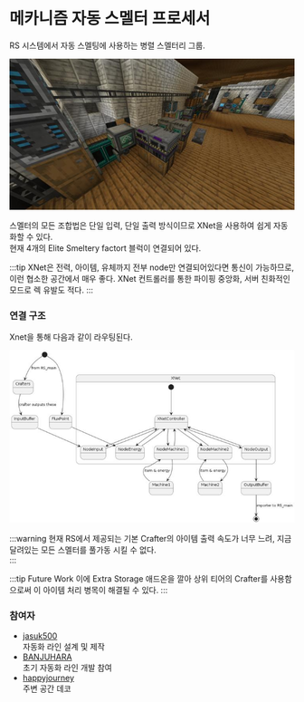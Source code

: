 # 메카니즘 자동 스멜터 프로세서

RS 시스템에서 자동 스멜팅에 사용하는 병렬 스멜터리 그룹.

![asdf](../../asset/systems/mk_auto_smeltery/main.jpg)

스멜터의 모든 조합법은 단일 입력, 단일 출력 방식이므로 XNet을 사용하여 쉽게 자동화할 수 있다.\
현재 4개의 Elite Smeltery factort 블럭이 연결되어 있다.

:::tip
XNet은 전력, 아이템, 유체까지 전부 node만 연결되어있다면 통신이 가능하므로, 이런 협소한 공간에서 매우 좋다. 
XNet 컨트롤러를 통한 파이핑 중앙화, 서버 친화적인 모드로 렉 유발도 적다.
:::

### 연결 구조

Xnet을 통해 다음과 같이 라우팅된다.

![sdf](../../asset/systems/mk_auto_smeltery/RS_Xnet_piping.jpg)

:::warning
현재 RS에서 제공되는 기본 Crafter의 아이템 출력 속도가 너무 느려, 지금 달려있는 모든 스멜터를 풀가동 시킬 수 없다.  
:::

:::tip Future Work
이에 Extra Storage 애드온을 깔아 상위 티어의 Crafter를 사용함으로써 이 아이템 처리 병목이 해결될 수 있다.
:::

### 참여자
<!-- tag_source_open:link_list:member_contribute -->
- [jasuk500](../members/jasuk500.md)  
자동화 라인 설계 및 제작
- [BANJUHARA](../members/BANJUHARA.md)  
초기 자동화 라인 개발 참여
- [happyjourney](../members/happyjourney.md)  
주변 공간 데코
<!-- tag_close-->